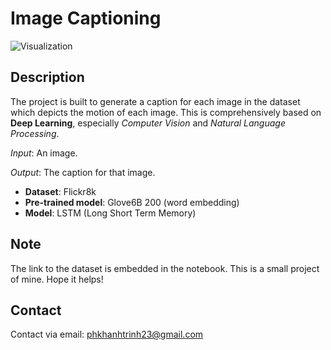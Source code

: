 # Image Captioning

![Visualization](https://github.com/phkhanhtrinh23/image_captioning/blob/master/merge.png)

## Description
The project is built to generate a caption for each image in the dataset which depicts the motion of each image. This is comprehensively based on **Deep Learning**, especially *Computer Vision* and *Natural Language Processing*.

*Input*: An image.

*Output*: The caption for that image.

- **Dataset**: Flickr8k
- **Pre-trained model**: Glove6B 200 (word embedding)
- **Model**: LSTM (Long Short Term Memory)

## Note
The link to the dataset is embedded in the notebook. This is a small project of mine. Hope it helps!

## Contact
Contact via email: phkhanhtrinh23@gmail.com
